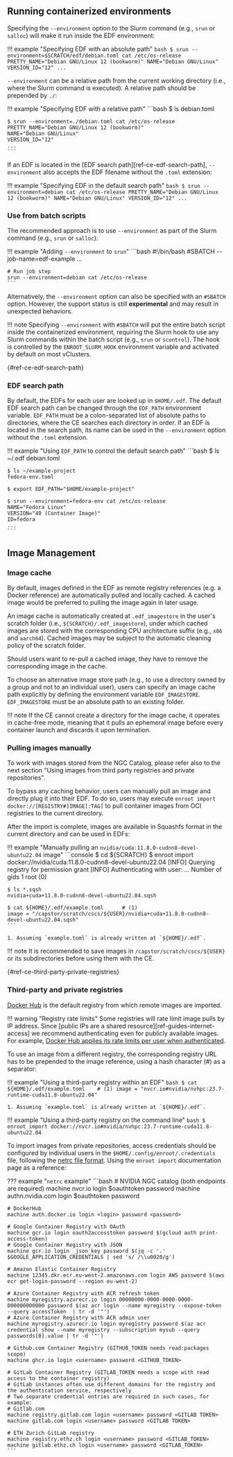 ## Running containerized environments

Specifying the `--environment` option to the Slurm command (e.g., `srun` or `salloc`) will make it run inside the EDF environment: 

!!! example "Specifying EDF with an absolute path"
    ```bash
    $ srun --environment=$SCRATCH/edf/debian.toml cat /etc/os-release
    PRETTY_NAME="Debian GNU/Linux 12 (bookworm)"
    NAME="Debian GNU/Linux"
    VERSION_ID="12"
    ...
    ```

`--environment` can be a relative path from the current working directory (i.e., where the Slurm command is executed). 
A relative path should be prepended by `./`:

!!! example "Specifying EDF with a relative path"
    ```bash
    $ ls
    debian.toml

    $ srun --environment=./debian.toml cat /etc/os-release
    PRETTY_NAME="Debian GNU/Linux 12 (bookworm)"
    NAME="Debian GNU/Linux"
    VERSION_ID="12"
    ...
    ```

If an EDF is located in the [EDF search path][ref-ce-edf-search-path], `--environment` also accepts the EDF filename without the `.toml` extension:

!!! example "Specifying EDF in the default search path"
    ```bash
    $ srun --environment=debian cat /etc/os-release
    PRETTY_NAME="Debian GNU/Linux 12 (bookworm)"
    NAME="Debian GNU/Linux"
    VERSION_ID="12"
    ...
    ```

### Use from batch scripts

The recommended approach is to use `--environment` as part of the Slurm command (e.g., `srun` or `salloc`):

!!! example "Adding `--environment` to `srun`"
    ```bash
    #!/bin/bash
    #SBATCH --job-name=edf-example
    ...

    # Run job step
    srun --environment=debian cat /etc/os-release
    ```

Alternatively, the `--environment` option can also be specified with an `#SBATCH` option.
However, the support status is still **experimental** and may result in unexpected behaviors.

!!! note
    Specifying `--environment` with `#SBATCH` will put the entire batch script inside the containerized environment, requiring the Slurm hook to use any Slurm commands within the batch script (e.g., `srun` or `scontrol`). 
    The hook is controlled by the `ENROOT_SLURM_HOOK` environment variable and activated by default on most vClusters.

[](){#ref-ce-edf-search-path}
### EDF search path

By default, the EDFs for each user are looked up in `$HOME/.edf`.
The default EDF search path can be changed through the `EDF_PATH` environment variable.
`EDF_PATH` must be a colon-separated list of absolute paths to directories, where the CE searches each directory in order.
If an EDF is located in the search path, its name can be used in the `--environment` option without the `.toml` extension.

!!! example "Using `EDF_PATH` to control the default search path"
    ```bash
    $ ls ~/.edf
    debian.toml

    $ ls ~/example-project
    fedora-env.toml

    $ export EDF_PATH="$HOME/example-project"

    $ srun --environment=fedora-env cat /etc/os-release
    NAME="Fedora Linux"
    VERSION="40 (Container Image)"
    ID=fedora
    ...
    ```

## Image Management

### Image cache

By default, images defined in the EDF as remote registry references (e.g. a Docker reference) are automatically pulled and locally cached.
A cached image would be preferred to pulling the image again in later usage.

An image cache is automatically created at `.edf_imagestore` in the user's scratch folder (i.e., `${SCRATCH}/.edf_imagestore`), under which cached images are stored with the corresponding CPU architecture suffix (e.g., `x86` and `aarch64`).
Cached images may be subject to the automatic cleaning policy of the scratch folder.
 
Should users want to re-pull a cached image, they have to remove the corresponding image in the cache.

To choose an alternative image store path (e.g., to use a directory owned by a group and not to an individual user), users can specify an image cache path explicitly by defining the environment variable `EDF_IMAGESTORE`.
 `EDF_IMAGESTORE` must be an absolute path to an existing folder.

!!! note
    If the CE cannot create a directory for the image cache, it operates in cache-free mode, meaning that it pulls an ephemeral image before every container launch and discards it upon termination.

### Pulling images manually

To work with images stored from the NGC Catalog, please refer also to the next section "Using images from third party registries and private repositories".

To bypass any caching behavior, users can manually pull an image and directly plug it into their EDF.
To do so, users may execute `enroot import docker://[REGISTRY#]IMAGE[:TAG]` to pull container images from OCI registries to the current directory.

After the import is complete, images are available in Squashfs format in the current directory and can be used in EDFs:

!!! example "Manually pulling an `nvidia/cuda:11.8.0-cudnn8-devel-ubuntu22.04` image"
    ```console
    $ cd ${SCRATCH}
    $ enroot import docker://nvidia/cuda:11.8.0-cudnn8-devel-ubuntu22.04
    [INFO] Querying registry for permission grant
    [INFO] Authenticating with user: <anonymous>
    ...
    Number of gids 1
        root (0)

    $ ls *.sqsh
    nvidia+cuda+11.8.0-cudnn8-devel-ubuntu22.04.sqsh

    $ cat ${HOME}/.edf/example.toml      # (1)
    image = "/capstor/scratch/cscs/${USER}/nvidia+cuda+11.8.0-cudnn8-devel-ubuntu22.04.sqsh"
    ```

    1. Assuming `example.toml` is already written at `${HOME}/.edf`. 

!!! note
    It is recommended to save images in `/capstor/scratch/cscs/${USER}` or its subdirectories before using them with the CE.

[](){#ref-ce-third-party-private-registries}
### Third-party and private registries

[Docker Hub](https://hub.docker.com/) is the default registry from which remote images are imported.

!!! warning "Registry rate limits"
    Some registries will rate limit image pulls by IP address.
    Since [public IPs are a shared resource][ref-guides-internet-access] we recommend authenticating even for publicly available images.
    For example, [Docker Hub applies its rate limits per user when authenticated](https://docs.docker.com/docker-hub/usage/).

To use an image from a different registry, the corresponding registry URL has to be prepended to the image reference, using a hash character (#) as a separator:

!!! example "Using a third-party registry within an EDF"
    ```bash
    $ cat ${HOME}/.edf/example.toml    # (1)
    image = "nvcr.io#nvidia/nvhpc:23.7-runtime-cuda11.8-ubuntu22.04"
    ```
    
    1. Assuming `example.toml` is already written at `${HOME}/.edf`. 

!!! example "Using a third-party registry on the command line"
    ```bash
    $ enroot import docker://nvcr.io#nvidia/nvhpc:23.7-runtime-cuda11.8-ubuntu22.04
    ```

To import images from private repositories, access credentials should be configured by individual users in the `$HOME/.config/enroot/.credentials` file, following the [netrc file format](https://everything.curl.dev/usingcurl/netrc).
Using the `enroot import` documentation page as a reference:

??? example "`netrc` example"
    ```bash
    # NVIDIA NGC catalog (both endpoints are required)
    machine nvcr.io login $oauthtoken password <token>
    machine authn.nvidia.com login $oauthtoken password <token>

    # DockerHub
    machine auth.docker.io login <login> password <password>

    # Google Container Registry with OAuth
    machine gcr.io login oauth2accesstoken password $(gcloud auth print-access-token)
    # Google Container Registry with JSON
    machine gcr.io login _json_key password $(jq -c '.' $GOOGLE_APPLICATION_CREDENTIALS | sed 's/ /\\u0020/g')

    # Amazon Elastic Container Registry
    machine 12345.dkr.ecr.eu-west-2.amazonaws.com login AWS password $(aws ecr get-login-password --region eu-west-2)

    # Azure Container Registry with ACR refresh token
    machine myregistry.azurecr.io login 00000000-0000-0000-0000-000000000000 password $(az acr login --name myregistry --expose-token --query accessToken  | tr -d '"')
    # Azure Container Registry with ACR admin user
    machine myregistry.azurecr.io login myregistry password $(az acr credential show --name myregistry --subscription mysub --query passwords[0].value | tr -d '"')

    # Github.com Container Registry (GITHUB_TOKEN needs read:packages scope)
    machine ghcr.io login <username> password <GITHUB_TOKEN>

    # GitLab Container Registry (GITLAB_TOKEN needs a scope with read access to the container registry)
    # GitLab instances often use different domains for the registry and the authentication service, respectively
    # Two separate credential entries are required in such cases, for example:
    # Gitlab.com
    machine registry.gitlab.com login <username> password <GITLAB TOKEN>
    machine gitlab.com login <username> password <GITLAB TOKEN>

    # ETH Zurich GitLab registry
    machine registry.ethz.ch login <username> password <GITLAB_TOKEN>
    machine gitlab.ethz.ch login <username> password <GITLAB_TOKEN>  
    ```
